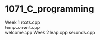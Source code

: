 # 1071_C_programming

Week 1
   roots.cpp	
   tempconvert.cpp	
   welcome.cpp
Week 2
   leap.cpp
   seconds.cpp
   
